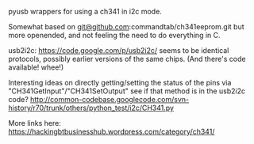 pyusb wrappers for using a ch341 in i2c mode.

Somewhat based on git@github.com:commandtab/ch341eeprom.git but more openended,
and not feeling the need to do everything in C.

usb2i2c: https://code.google.com/p/usb2i2c/ seems to be identical protocols,
possibly earlier versions of the same chips. (And there's code available!
whee!)

Interesting ideas on directly getting/setting the status of the pins via
"CH341GetInput"/"CH341SetOutput" see if that method is in the usb2i2c code?
http://common-codebase.googlecode.com/svn-history/r70/trunk/others/python_test/i2c/CH341.py

More links here:
https://hackingbtbusinesshub.wordpress.com/category/ch341/

